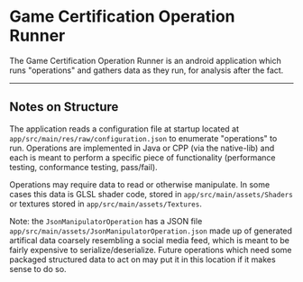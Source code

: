# Game Certification Operation Runner

The Game Certification Operation Runner is an android application which runs "operations" and gathers data as they run, for analysis after the fact. 

---

## Notes on Structure

The application reads a configuration file at startup located at `app/src/main/res/raw/configuration.json` to enumerate "operations" to run. Operations are implemented in Java or CPP (via the native-lib) and each is meant to perform a specific piece of functionality (performance testing, conformance testing, pass/fail). 

Operations may require data to read or otherwise manipulate. In some cases this data is GLSL shader code, stored in `app/src/main/assets/Shaders` or textures stored in `app/src/main/assets/Textures`. 

Note: the `JsonManipulatorOperation` has a JSON file `app/src/main/assets/JsonManipulatorOperation.json` made up of generated artifical data coarsely resembling a social media feed, which is meant to be fairly expensive to serialize/deserialize. Future operations which need some packaged structured data to act on may put it in this location if it makes sense to do so.
